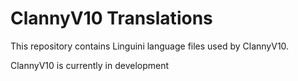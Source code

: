# ClannyV10 Translations

This repository contains Linguini language files used by ClannyV10.

ClannyV10 is currently in development
